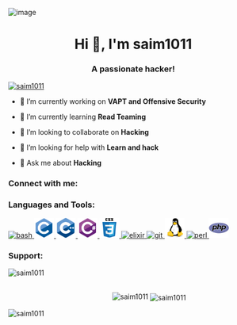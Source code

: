 
![image](https://github.com/saim1011/saim1011/assets/116882904/666df5ca-a9dd-4f49-8e54-c6d16a039009)

<h1 align="center">Hi 👋, I'm saim1011</h1>
<h3 align="center">A passionate hacker!</h3>

<p align="left"> <a href="https://github.com/ryo-ma/github-profile-trophy"><img src="https://github-profile-trophy.vercel.app/?username=saim1011" alt="saim1011" /></a> </p>

- 🔭 I’m currently working on **VAPT and Offensive Security**

- 🌱 I’m currently learning **Read Teaming**

- 👯 I’m looking to collaborate on **Hacking**

- 🤝 I’m looking for help with **Learn and hack**

- 💬 Ask me about **Hacking**

<h3 align="left">Connect with me:</h3>
<p align="left">
</p>

<h3 align="left">Languages and Tools:</h3>
<p align="left"> <a href="https://www.gnu.org/software/bash/" target="_blank" rel="noreferrer"> <img src="https://www.vectorlogo.zone/logos/gnu_bash/gnu_bash-icon.svg" alt="bash" width="40" height="40"/> </a> <a href="https://www.cprogramming.com/" target="_blank" rel="noreferrer"> <img src="https://raw.githubusercontent.com/devicons/devicon/master/icons/c/c-original.svg" alt="c" width="40" height="40"/> </a> <a href="https://www.w3schools.com/cpp/" target="_blank" rel="noreferrer"> <img src="https://raw.githubusercontent.com/devicons/devicon/master/icons/cplusplus/cplusplus-original.svg" alt="cplusplus" width="40" height="40"/> </a> <a href="https://www.w3schools.com/cs/" target="_blank" rel="noreferrer"> <img src="https://raw.githubusercontent.com/devicons/devicon/master/icons/csharp/csharp-original.svg" alt="csharp" width="40" height="40"/> </a> <a href="https://www.w3schools.com/css/" target="_blank" rel="noreferrer"> <img src="https://raw.githubusercontent.com/devicons/devicon/master/icons/css3/css3-original-wordmark.svg" alt="css3" width="40" height="40"/> </a> <a href="https://elixir-lang.org" target="_blank" rel="noreferrer"> <img src="https://www.vectorlogo.zone/logos/elixir-lang/elixir-lang-icon.svg" alt="elixir" width="40" height="40"/> </a> <a href="https://git-scm.com/" target="_blank" rel="noreferrer"> <img src="https://www.vectorlogo.zone/logos/git-scm/git-scm-icon.svg" alt="git" width="40" height="40"/> </a> <a href="https://www.linux.org/" target="_blank" rel="noreferrer"> <img src="https://raw.githubusercontent.com/devicons/devicon/master/icons/linux/linux-original.svg" alt="linux" width="40" height="40"/> </a> <a href="https://www.perl.org/" target="_blank" rel="noreferrer"> <img src="https://api.iconify.design/logos-perl.svg" alt="perl" width="40" height="40"/> </a> <a href="https://www.php.net" target="_blank" rel="noreferrer"> <img src="https://raw.githubusercontent.com/devicons/devicon/master/icons/php/php-original.svg" alt="php" width="40" height="40"/> </a> </p>

<h3 align="left">Support:</h3>
<p><a href="https://www.buymeacoffee.com/saim1011"> <img align="left" src="https://cdn.buymeacoffee.com/buttons/v2/default-yellow.png" height="50" width="210" alt="saim1011" /></a></p><br><br>

<p><img align="left" src="https://github-readme-stats.vercel.app/api/top-langs?username=saim1011&show_icons=true&locale=en&layout=compact" alt="saim1011" /></p>

<p>&nbsp;<img align="center" src="https://github-readme-stats.vercel.app/api?username=saim1011&show_icons=true&locale=en" alt="saim1011" /></p>

<p><img align="center" src="https://github-readme-streak-stats.herokuapp.com/?user=saim1011&" alt="saim1011" /></p>
